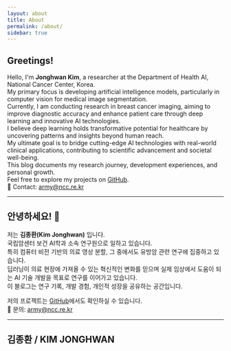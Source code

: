 ```yaml
---
layout: about
title: About
permalink: /about/
sidebar: true
---
```


## Greetings!

Hello, I'm **Jonghwan Kim**, a researcher at the Department of Health AI, National Cancer Center, Korea.  
My primary focus is developing artificial intelligence models, particularly in computer vision for medical image segmentation.  
Currently, I am conducting research in breast cancer imaging, aiming to improve diagnostic accuracy and enhance patient care through deep learning and innovative AI technologies.  
I believe deep learning holds transformative potential for healthcare by uncovering patterns and insights beyond human reach.  
My ultimate goal is to bridge cutting-edge AI technologies with real-world clinical applications, contributing to scientific advancement and societal well-being.  
This blog documents my research journey, development experiences, and personal growth.  
Feel free to explore my projects on [GitHub](https://github.com/Jonghwan-dev).  
📧 Contact: [army@ncc.re.kr](mailto:army@ncc.re.kr)

---

## 안녕하세요! 👋

저는 **김종환(Kim Jonghwan)** 입니다.  
국립암센터 보건 AI학과 소속 연구원으로 일하고 있습니다.  
특히 컴퓨터 비전 기반의 의료 영상 분할, 그 중에서도 유방암 관련 연구에 집중하고 있습니다.  
딥러닝이 의료 현장에 가져올 수 있는 혁신적인 변화를 믿으며 실제 임상에서 도움이 되는 AI 기술 개발을 목표로 연구를 이어가고 있습니다.  
이 블로그는 연구 기록, 개발 경험, 개인적 성장을 공유하는 공간입니다.

저의 프로젝트는 [GitHub](https://github.com/Jonghwan-dev)에서도 확인하실 수 있습니다.  
📧 문의: [army@ncc.re.kr](mailto:army@ncc.re.kr)

---

## 김종환 / KIM JONGHWAN
<!--author-->
